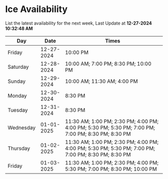 # Ice Availability

List the latest availability for the next week, Last Update at **12-27-2024 10:32:48 AM**

| Day         | Date        | Times       |
| ----------- | ----------- | ----------- |
|Friday|12-27-2024|10:00 PM|
|Saturday|12-28-2024|10:00 AM; 7:00 PM; 8:30 PM; 10:00 PM|
|Sunday|12-29-2024|10:00 AM; 11:30 AM; 4:00 PM|
|Monday|12-30-2024|8:30 PM|
|Tuesday|12-31-2024|8:30 PM|
|Wednesday|01-01-2025|11:30 AM; 1:00 PM; 2:30 PM; 4:00 PM; 4:00 PM; 5:30 PM; 5:30 PM; 7:00 PM; 7:00 PM; 8:30 PM; 8:30 PM|
|Thursday|01-02-2025|11:30 AM; 1:00 PM; 2:30 PM; 4:00 PM; 4:00 PM; 5:30 PM; 5:30 PM; 7:00 PM; 7:00 PM; 8:30 PM; 8:30 PM|
|Friday|01-03-2025|11:30 AM; 1:00 PM; 2:30 PM; 4:00 PM; 5:30 PM; 7:00 PM; 8:30 PM; 10:00 PM|
